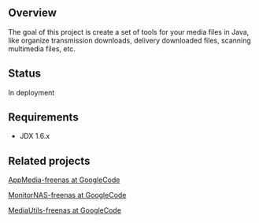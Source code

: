 ## Overview ##
The goal of this project is create a set of tools for your media files in Java, like organize transmission downloads, delivery downloaded files, scanning multimedia files, etc.

## Status ##
In deployment

## Requirements ##

  * JDX 1.6.x

## Related projects ##
[AppMedia-freenas at GoogleCode](http://code.google.com/p/appmedia-freenas/)

[MonitorNAS-freenas at GoogleCode](http://code.google.com/p/monitornas-freenas/)

[MediaUtils-freenas at GoogleCode](http://code.google.com/p/mediautils-freenas/)